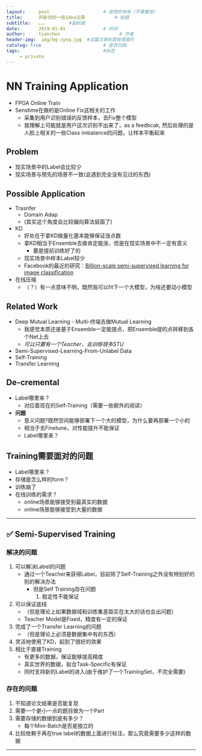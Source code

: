 ```yaml
---
layout:     post                    # 使用的布局（不需要改）
title:      开新坑的一些Idea记录           # 标题 
subtitle:   。。。        #副标题
date:       2019-01-01              # 时间
author:     tianchen                      # 作者
header-img:  img/bg-zynq.jpg  #这篇文章标题背景图片  
catalog: true                       # 是否归档
tags:                               #标签
     - private
---
```


# NN Training Application
* FPGA Online Train 
* Senstime在做的是Online Fix这相关的工作
    * 采集到用户识别错误的反馈样本，去Fix整个模型
    * 我理解上可能就是用户这次识别不出来了，as a feedbcak, 然后处理的是人脸上相关的一些Class imbalance的问题，让样本平衡起来


## Problem
* 现实场景中的Label会比较少
* 现实场景与预先的场景不一致(会遇到完全没有见过的东西)

## Possible Application
* Trasnfer
    * Domain Adap
    * (其实这个角度会比较偏向算法层面了)
* KD 
    * 好处在于拿KD做量化基本能够保证涨点数
    * 拿KD相当于Ensemble去做肯定能涨，但是在现实场景中不一定有意义
        * 要是提前训练好了的
    * 现实场景中样本Label较少
    * Facebook的最近的研究：[Billion-scale semi-supervised learning for image classification](https://www.semanticscholar.org/paper/Billion-scale-semi-supervised-learning-for-image-Yalniz-J%C3%A9gou/88ee291cf1f57fd0f4914a80b986a08a90d887f1)
* 在线压缩
    * （？）有一点意味不明，既然我可以fit下一个大模型，为啥还要动小模型

## Related Work
* Deep Mutual Learning - Multi-终端去做Mutual Learning  
    * 我感觉本质还是基于Ensemble一定能提点，把Ensemble提的点转移到各个Net上去
    * *可以只要有一个Teacher，去训练很多STU*
* Semi-Supervised-Learning-From-Unlabel Data
* Self-Training
* Transfer Learning

## De-cremental
* Label哪里来？
    * 对应着现在的Self-Training（需要一些额外的阅读）
* **问题**
    * 意义问题?既然空间能够部署下一个大的模型，为什么要再部署一个小的
    * 相当于去Finetune，对性能提升不能保证
    * Label哪里来？


## Training需要面对的问题
* Label哪里来？
* 存储是怎么样的form？
* 训练崩了
* 在线训练的需求？
    * online场景能够接受到最真实的数据
    * online场景能够接受到大量的数据

---
## ✅ Semi-Supervised Training
### 解决的问题
1. 可以解决Label的问题
    * 通过一个Teacher来获得Label，目前除了Self-Training之外没有特别好的别的解决办法
        * 但是Self Training存在问题
            1. 稳定性不能保证
2. 可以保证底线
    * （但是理论上如果数据域和训练集差距实在太大的话也会出问题）
    * Teacher Model是Fixed，精度有一定的保证
3. 完成了一个Transfer Learning的问题
    * （但是理论上必须是数据集中有的东西）
4. 灵活地使用了KD，起到了很好的效果
5. 相比于直接Training
    * 有更多的数据，保证能够提高精度
    * 真实世界的数据，拟合Task-Specific有保证
    * 同时支持新的Label的进入(由于维护了一个TrainingSet，不完全需要)

### 存在的问题
1. 不知道论文结果是否能复现
2. 需要一个更小一点的题目做为一个Part
3. 需要存储的数据到底有多少？
    * 每个Mini-Batch是否是独立的
4. 比较依赖于再在true label的数据上面进行标注，那么究竟需要多少这样的数据
---


